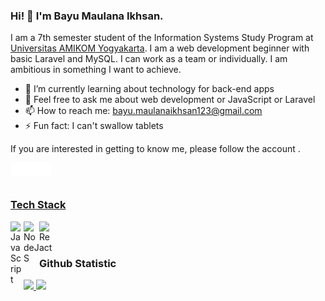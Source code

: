 ### Hi! 👋 I'm Bayu Maulana Ikhsan.
I am a 7th semester student of the Information Systems Study Program at [Universitas AMIKOM Yogyakarta](https://www.amikom.ac.id/). I am a web development beginner with basic Laravel and MySQL. I can work as a team or individually. I am ambitious in something I want to achieve.

- 🌱 I’m currently learning about technology for back-end apps
- 💬 Feel free to ask me about web development or JavaScript or Laravel
- 📫 How to reach me: bayu.maulanaikhsan123@gmail.com
- ⚡ Fun fact: I can't swallow tablets

If you are interested in getting to know me, please follow the account .

<a href="https://www.linkedin.com/in/bayu-maulana-ikhsan-74a471212/" target="_blank"><img align="left" alt="Bayu Maulana Ikhsan | LinkedIn" width="22px" src="https://github.com/Aakarsh-B/trying-repos/blob/master/linkedin.svg" />
<a href="https://www.instagram.com/bayumaulana_ikhsan/" target="_blank"><img align="left" alt="Bayu Maulana Ikhsan| Instagram" width="22px" src="https://github.com/Aakarsh-B/trying-repos/blob/master/insta.svg" />
<a href="https://twitter.com/bayumaul_i" target="_blank"><img align="left" alt="Bayu Maulana Ikhsan | Twitter" width="22px" src="https://github.com/Aakarsh-B/trying-repos/blob/master/twitter.svg" />
<br>
  <br>

### Tech Stack
  <a href="#"><img align="left" alt="JavaScript" title="JavaScript" width="21px" src="https://upload.wikimedia.org/wikipedia/commons/9/99/Unofficial_JavaScript_logo_2.svg" /></a>
  <a href="https://nodejs.org/"><img align="left" alt="NodeJS" title="NodeJS" width="25px" src="https://www.php.net/images/logos/new-php-logo.svg"/></a>
  <a href="https://reactjs.org/"><img align="left" alt="React" title="React" width="21px" src="https://cdn.worldvectorlogo.com/logos/react-2.svg" /></a>

<br>
  <br>

### Github Statistic 
<p align="left">
<a href="https://github.com/Bayumaul">
  <img height="180em" src="https://github-readme-stats-eight-theta.vercel.app/api?username=Bayumaul&show_icons=true&theme=algolia&include_all_commits=true&count_private=true"/>
  <img height="180em" src="https://github-readme-stats-eight-theta.vercel.app/api/top-langs/?username=Bayumaul&layout=compact&langs_count=8&theme=algolia"/>
</a>
</p>
